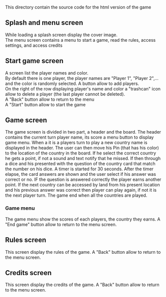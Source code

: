 This directory contain the source code for the html version of the game


## Splash and menu screen

While loading a splash screen display the cover image.  
The menu screen contains a menu to start a game, read the rules, access settings, and access credits

## Start game screen

A screen list the player names and color.  
By default there is one player, the player names are "Player 1", "Player 2",... and the color is randomly selected. 
A button allow to add players.  
On the right of the row displaying player's name and color a "trashcan" icon allow to delete a player (the last player cannot be deleted).  
A "Back" button allow to return to the menu  
A "Start" button allow to start the game

## Game screen

The game screen is divided in two part, a header and the board.
The header contains the current turn player name, its score a menu button to display game menu. 
When a it is a players turn to play a new country name is displayed in the header.
The user can then move his Pin (that has his color) to the location of the country in the board.
If he select the correct country he gets a point, if not a sound and text notify that he missed.
If then through a dice and his presented with the question of the country card that match the number on his dice.
A timer is started for 30 seconds.
After the timer elapse, the card answers are shown and the user select if his answer was correct or no.
IF the question is answered correctly the player earns another point.
If the next country can be accessed by land from his present location and his previous answer was correct then player can play again, if not it is the next player turn.
The game end when all the countries are played.

### Game menu
The game menu show the scores of each players, the country they earns.
A "End game" button allow to return to the menu screen. 

## Rules screen
This screen display the rules of the game.
A "Back" button allow to return to the menu screen.

## Credits screen
This screen display the credits of the game.
A "Back" button allow to return to the menu screen.